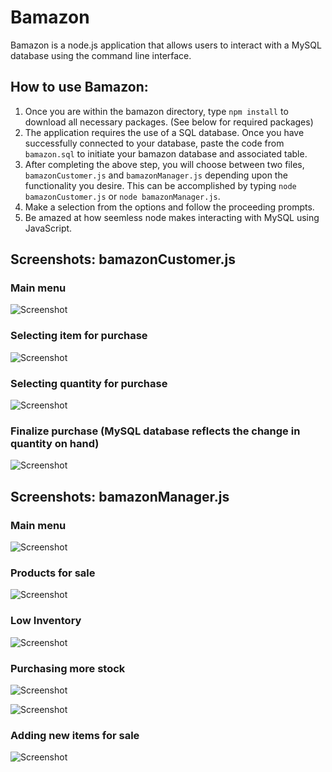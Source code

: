 # Bamazon

Bamazon is a node.js application that allows users to interact with a MySQL database using the command line interface.

## How to use Bamazon:

1. Once you are within the bamazon directory, type `npm install` to download all necessary packages. (See below for required packages)
2. The application requires the use of a SQL database. Once you have successfully connected to your database, paste the code from `bamazon.sql` to initiate your bamazon database and associated table.
3. After completing the above step, you will choose between two files, `bamazonCustomer.js` and `bamazonManager.js` depending upon the functionality you desire. This can be accomplished by typing `node bamazonCustomer.js` or `node bamazonManager.js`.
4. Make a selection from the options and follow the proceeding prompts.
5. Be amazed at how seemless node makes interacting with MySQL using JavaScript.

## Screenshots: bamazonCustomer.js
### Main menu

![Screenshot](/bamazonCustomer01.png)

### Selecting item for purchase

![Screenshot](/bamazonCustomer02.png)

### Selecting quantity for purchase

![Screenshot](/bamazonCustomer03.png)

### Finalize purchase (MySQL database reflects the change in quantity on hand)

![Screenshot](/bamazonCustomer04.png)

## Screenshots: bamazonManager.js
### Main menu

![Screenshot](/bamazonManager01.png)

### Products for sale

![Screenshot](/bamazonManager02.png)

### Low Inventory

![Screenshot](/bamazonManager03.png)

### Purchasing more stock

![Screenshot](/bamazonManager04.png)

![Screenshot](/bamazonManager05.png)

### Adding new items for sale 

![Screenshot](/bamazonManager06.png)
